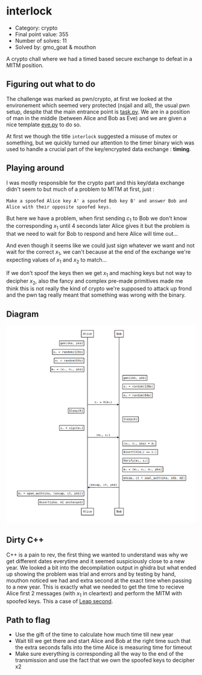 # interlock

- Category: crypto
- Final point value: 355
- Number of solves: 11
- Solved by: gmo_goat & mouthon

A crypto chall where we had a timed based secure exchange to defeat in a MITM position.

## Figuring out what to do

The challenge was marked as pwn/crypto, at first we looked at the environement which seemed very protected (nsjail and all), the usual pwn setup, despite that the main entrance point is [task.py](./chall/task.py). We are in a position of man in the middle (between Alice and Bob as Eve) and we are given a nice template [eve.py](./chall/eve.py) to do so.

At first we though the title `interlock` suggested a misuse of mutex or something, but we quickly turned our attention to the timer binary wich was used to handle a crucial part of the key/encrypted data exchange : __timing__.

## Playing around

I was mostly responsible for the crypto part and this key/data exchange didn't seem to but much of a problem to MITM at first, just :

    Make a spoofed Alice key A' a spoofed Bob key B' and answer Bob and Alice with their opposite spoofed keys.

But here we have a problem, when first sending $c_1$ to Bob we don't know the corresponding $x_1$ until 4 seconds later Alice gives it but the problem is that we need to wait for Bob to respond and here Alice will time out...

And even though it seems like we could just sign whatever we want and not wait for the correct $x_1$, we can't because at the end of the exchange we're expecting values of $x_1$ and $x_2$ to match...

If we don't spoof the keys then we get $x_1$ and maching keys but not way to decipher $x_2$, also the fancy and complex pre-made primitives made me think this is not really the kind of crypto we're supposed to attack up frond and the pwn tag really meant that something was wrong with the binary.

## Diagram

![Sequence diagram](diagram.png)

## Dirty C++

C++ is a pain to rev, the first thing we wanted to understand was why we get different dates everytime and it seemed suspiciously close to a new year.
We looked a bit into the decompilation output in ghidra but what ended up showing the problem was trial and errors and by testing by hand, mouthon noticed we had and extra second at the exact time when passing to a new year. This is exactly what we needed to get the time to recieve Alice first 2 messages (with $x_1$ in cleartext) and perform the MITM with spoofed keys. This a case of [Leap second](https://en.wikipedia.org/wiki/Leap_second).

## Path to flag

- Use the gift of the time to calculate how much time till new year
- Wait till we get there and start Alice and Bob at the right time such that the extra seconds falls into the time Alice is measuring time for timeout
- Make sure everything is corresponding all the way to the end of the transmission and use the fact that we own the spoofed keys to decipher x2

